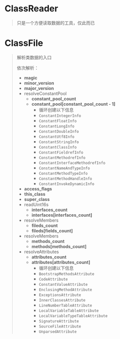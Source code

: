 # ClassReader

> 只是一个方便读取数据的工具，仅此而已

# ClassFile

> 解析类数据的入口
>
> 依次解析：
>
> - **magic**
> - **minor_version**
> - **major_version**
> - resolveConstantPool
>   - **constant_pool_count**
>   - **constant_pool[constant_pool_count - 1]**
>     - 循环创建以下信息
>     - `ConstantIntegerInfo`
>     - `ConstantFloatInfo`
>     - `ConstantLongInfo`
>     - `ConstantDoubleInfo`
>     - `ConstantUtf8Info`
>     - `ConstantStringInfo`
>     - `ConstantClassInfo`
>     - `ConstantFieldrefInfo`
>     - `ConstantMethodrefInfo`
>     - `ConstantInterfaceMethodrefInfo`
>     - `ConstantNameAndTypeInfo`
>     - `ConstantMethodTypeInfo`
>     - `ConstantMethodHandleInfo`
>     - `ConstantInvokeDynamicInfo`
> - **access_flags**
> - **this_class**
> - **super_class**
> - readUint16s
>   - **interfaces_count**
>   - **interfaces[interfaces_count]**
> - resolveMembers
>   - **fileds_count**
>   - **fileds[fields_count]**
> - resolveMembers
>   - **methods_count**
>   - **methods[methods_count]**
> - resolveAttributes
>   - **attributes_count**
>   - **attributes[attributes_count]**
>     - 循环创建以下信息
>     - `BootstrapMethodsAttribute`
>     - `CodeAttribute`
>     - `ConstantValueAttribute`
>     - `EnclosingMethodAttribute`
>     - `ExceptionsAttribute`
>     - `InnerClassesAttribute`
>     - `LineNumberTableAttribute`
>     - `LocalVariableTableAttribute`
>     - `LocalVariableTypeTableAttribute`
>     - `SignatureAttribute`
>     - `SourceFileAttribute`
>     - `UnparsedAttribute`

